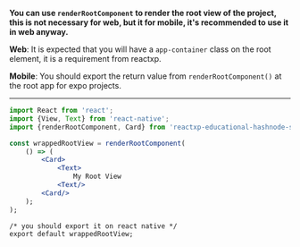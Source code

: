 **You can use `renderRootComponent` to render the root view of the project, this is not necessary for web, but it for mobile, it's recommended to use it in web anyway.**

**Web**: It is expected that you will have a `app-container` class on the root element, it is a requirement from reactxp.

**Mobile**: You should export the return value from `renderRootComponent()` at the root app for expo projects.

---

```jsx harmony
import React from 'react';
import {View, Text} from 'react-native';
import {renderRootComponent, Card} from 'reactxp-educational-hashnode-sdk';

const wrappedRootView = renderRootComponent(
    () => (
        <Card>
            <Text>
                My Root View
            <Text/>
        <Card/>
    );
);

/* you should export it on react native */
export default wrappedRootView;
```
